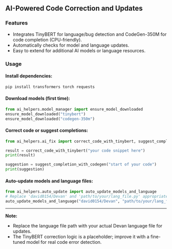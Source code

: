 ## AI-Powered Code Correction and Updates

### Features

- Integrates TinyBERT for language/bug detection and CodeGen-350M for code completion (CPU-friendly).
- Automatically checks for model and language updates.
- Easy to extend for additional AI models or language resources.

### Usage

#### Install dependencies:
```bash
pip install transformers torch requests
```

#### Download models (first time):
```python
from ai_helpers.model_manager import ensure_model_downloaded
ensure_model_downloaded("tinybert")
ensure_model_downloaded("codegen-350m")
```

#### Correct code or suggest completions:
```python
from ai_helpers.ai_fix import correct_code_with_tinybert, suggest_completion_with_codegen

result = correct_code_with_tinybert("your code snippet here")
print(result)

suggestion = suggest_completion_with_codegen("start of your code")
print(suggestion)
```

#### Auto-update models and language files:
```python
from ai_helpers.auto_update import auto_update_models_and_language
# Replace 'david0154/Devan' and 'path/to/your/lang_file.py' appropriately
auto_update_models_and_language("david0154/Devan", "path/to/your/lang_file.py")
```

---

**Note:**  
- Replace the language file path with your actual Devan language file for updates.
- The TinyBERT correction logic is a placeholder; improve it with a fine-tuned model for real code error detection.
